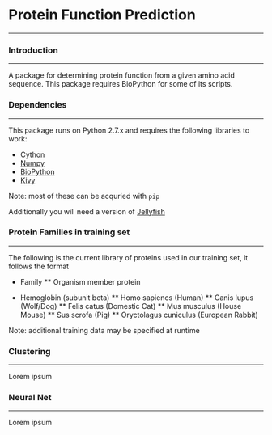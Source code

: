 # Protein Function Prediction
***

### Introduction
***
A package for determining protein function from a given amino acid sequence. This package requires BioPython for some of its scripts.

### Dependencies
***
This package runs on Python 2.7.x and requires the following libraries to work:

* [Cython](https://github.com/cython/cython)
* [Numpy](https://github.com/numpy/numpy)
* [BioPython](https://github.com/biopython/biopython)
* [Kivy](https://github.com/kivy/kivy)

Note: most of these can be acquried with `pip`

Additionally you will need a version of [Jellyfish](https://github.com/gmarcais/Jellyfish)

### Protein Families in training set
***
The following is the current library of proteins used in our training set, it follows the format

* Family
** Organism member protein

* Hemoglobin (subunit beta)
** Homo sapiencs (Human)
** Canis lupus (Wolf/Dog)
** Felis catus (Domestic Cat)
** Mus musculus (House Mouse)
** Sus scrofa (Pig)
** Oryctolagus cuniculus (European Rabbit)

Note: additional training data may be specified at runtime 

### Clustering
***
Lorem ipsum

### Neural Net
***
Lorem ipsum
